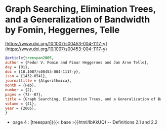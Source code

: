 # Graph Searching, Elimination Trees, and a Generalization of Bandwidth by Fomin, Heggernes, Telle

[https://www.doi.org/10.1007/s00453-004-1117-y](https://www.doi.org/10.1007/s00453-004-1117-y)

```bibtex
@article{treespan2005,
author = {Fedor V. Fomin and Pinar Heggernes and Jan Arne Telle},
day = {01},
doi = {10.1007/s00453-004-1117-y},
issn = {1432-0541},
journaltitle = {Algorithmica},
month = {Feb},
number = {2},
pages = {73--87},
title = {Graph Searching, Elimination Trees, and a Generalization of Bandwidth},
volume = {41},
year = {2005},
}
```
* page 4 : [treespan]({{< base >}}html/IbKkUQ) -- Definitions 2.1 and 2.2